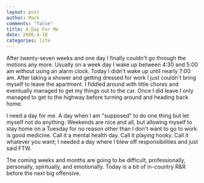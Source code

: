 ```yaml
--- 
layout: post
author: Mark
comments: "false"
title: A Day For Me
date: 2006-4-18
categories: life
---
```

After twenty-seven weeks and one day I finally couldn't go through the motions any more. Usually on a week day I wake up between 4:30 and 5:00 am without using an alarm clock. Today I didn't wake up until nearly 7:00 am. After taking a shower and getting dressed for work I just couldn't bring myself to leave the apartment. I fiddled around with little chores and eventually managed to get my things out to the car. Once I did leave I only managed to get to the highway before turning around and heading back home.

I need a day for me. A day when I am "supposed" to do one thing but let myself not do anything. Weekends are nice and all, but allowing myself to stay home on a Tuesday for no reason other than I don't want to go to work is good medicine. Call it a mental health day. Call it playing hooky. Call it whatever you want; I needed a day where I blew off responsibilities and just said FTW.

The coming weeks and months are going to be difficult, professionally, personally, spiritually, and emotionally. Today is a bit of in-country R&amp;R before the next big offensive.
